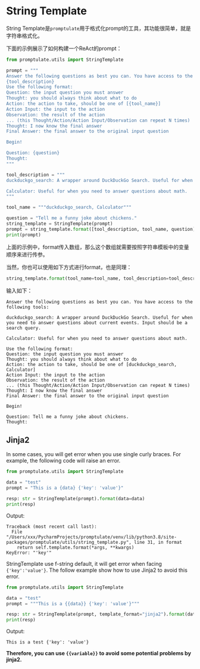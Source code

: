 # String Template

String Template是`promptulate`用于格式化prompt的工具，其功能很简单，就是字符串格式化。

下面的示例展示了如何构建一个ReAct的prompt：

```python
from promptulate.utils import StringTemplate

prompt = """
Answer the following questions as best you can. You have access to the following tools:
{tool_description}
Use the following format:
Question: the input question you must answer
Thought: you should always think about what to do
Action: the action to take, should be one of [{tool_name}]
Action Input: the input to the action
Observation: the result of the action
... (this Thought/Action/Action Input/Observation can repeat N times)
Thought: I now know the final answer
Final Answer: the final answer to the original input question

Begin!

Question: {question}
Thought:
"""

tool_description = """
duckduckgo_search: A wrapper around DuckDuckGo Search. Useful for when you need to answer questions about current events. Input should be a search query.

Calculator: Useful for when you need to answer questions about math.
"""

tool_name = """duckduckgo_search, Calculator"""

question = "Tell me a funny joke about chickens."
string_template = StringTemplate(prompt)
prompt = string_template.format([tool_description, tool_name, question])
print(prompt)

```

上面的示例中，format传入数组，那么这个数组就需要按照字符串模板中的变量顺序来进行传参。

当然，你也可以使用如下方式进行format，也是同理：

```python
string_template.format(tool_name=tool_name, tool_description=tool_description, question=question)
```

输入如下：

```text
Answer the following questions as best you can. You have access to the following tools:

duckduckgo_search: A wrapper around DuckDuckGo Search. Useful for when you need to answer questions about current events. Input should be a search query.

Calculator: Useful for when you need to answer questions about math.

Use the following format:
Question: the input question you must answer
Thought: you should always think about what to do
Action: the action to take, should be one of [duckduckgo_search, Calculator]
Action Input: the input to the action
Observation: the result of the action
... (this Thought/Action/Action Input/Observation can repeat N times)
Thought: I now know the final answer
Final Answer: the final answer to the original input question

Begin!

Question: Tell me a funny joke about chickens.
Thought:
```

## Jinja2
In some cases, you will get error when you use single curly braces. For example, the following code will raise an error.

```python
from promptulate.utils import StringTemplate

data = "test"
prompt = "This is a {data} {'key': 'value'}"

resp: str = StringTemplate(prompt).format(data=data)
print(resp)
```

Output:

```text
Traceback (most recent call last):
  File "/Users/xxx/PycharmProjects/promptulate/venv/lib/python3.8/site-packages/promptulate/utils/string_template.py", line 31, in format
    return self.template.format(*args, **kwargs)
KeyError: "'key'"
```

StringTemplate use f-string default, it will get error when facing `{'key':'value'}`. The follow example show how to use Jinja2 to avoid this error.

```python
from promptulate.utils import StringTemplate

data = "test"
prompt = """This is a {{data}} {'key': 'value'}"""

resp: str = StringTemplate(prompt, template_format="jinja2").format(data=data)
print(resp)
```

Output:

```text
This is a test {'key': 'value'}
```

**Therefore, you can use `{{variable}}` to avoid some potential problems by jinja2.**